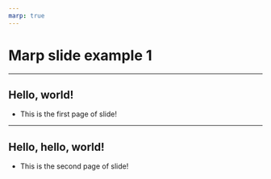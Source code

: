 ```yaml
---
marp: true
---
```


# Marp slide example 1

---

## Hello, world!

* This is the first page of slide!

---

## Hello, hello, world!

* This is the second page of slide!
